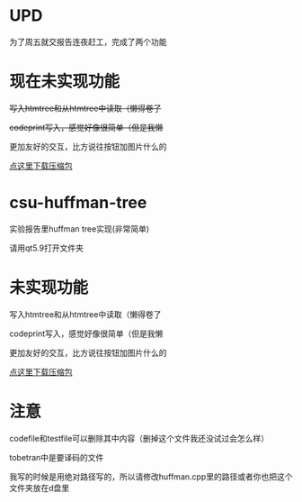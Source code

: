 # UPD
为了周五就交报告连夜赶工，完成了两个功能
# 现在未实现功能
~~写入htmtree和从htmtree中读取（懒得卷了~~

~~codeprint写入，感觉好像很简单（但是我懒~~

更加友好的交互，比方说往按钮加图片什么的

[点这里下载压缩包](https://github.com/dzyt82/csu-huffman-tree/releases/tag/1.0)

# csu-huffman-tree
实验报告里huffman tree实现(非常简单)

请用qt5.9打开文件夹
# 未实现功能
写入htmtree和从htmtree中读取（懒得卷了

codeprint写入，感觉好像很简单（但是我懒

更加友好的交互，比方说往按钮加图片什么的

[点这里下载压缩包](https://github.com/dzyt82/csu-huffman-tree/releases/tag/1.0)


# 注意
codefile和testfile可以删除其中内容（删掉这个文件我还没试过会怎么样）

tobetran中是要译码的文件

我写的时候是用绝对路径写的，所以请修改huffman.cpp里的路径或者你也把这个文件夹放在d盘里
